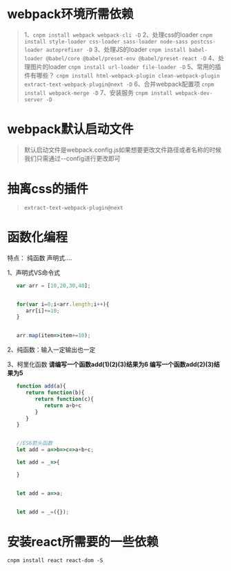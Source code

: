 # webpack环境所需依赖
>1、`cnpm install webpack webpack-cli -D`
 2、处理css的loader 
    `cnpm install style-loader css-loader sass-loader node-sass postcss-loader autoprefixer -D`
 3、处理JS的loader
    `cnpm install babel-loader @babel/core @babel/preset-env @babel/preset-react -D`
 4、处理图片的loader
    `cnpm install url-loader file-loader -D`
 5、常用的插件有哪些？
    `cnpm install html-webpack-plugin clean-webpack-plugin extract-text-webpack-plugin@next -D`
 6、合并webpack配置项
   `cnpm install webpack-merge -D`
 7、安装服务
   `cnpm install webpack-dev-server -D`

# webpack默认启动文件
> 默认启动文件是webpack.config.js如果想要更改文件路径或者名称的时候我们只需通过--config进行更改即可


# 抽离css的插件
>`extract-text-webpack-plugin@next`



# 函数化编程
特点：
   纯函数  声明式....

1、声明式VS命令式

```javascript
   var arr = [10,20,30,40];


   for(var i=0;i<arr.length;i++){
      arr[i]+=10;
   }


   arr.map(item=>item+=10);


```

2、纯函数：输入一定输出也一定


3、柯里化函数
**请编写一个函数add(1)(2)(3)结果为6 编写一个函数add(2)(3)结果为5**
```javascript
   function add(a){
      return function(b){
         return function(c){
            return a+b+c
         }
      }
   }


   //ES6箭头函数
   let add = a=>b=>c=>a+b+c;

   let add = _=>{

   }


   let add = a=>a;


   let add = _=({});
```

# 安装react所需要的一些依赖
`cnpm install react react-dom -S`